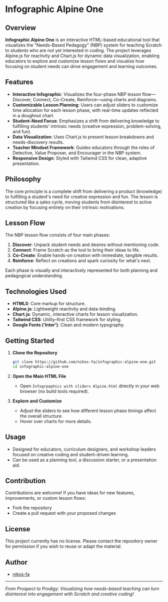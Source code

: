 # Infographic Alpine One

## Overview

**Infographic Alpine One** is an interactive HTML-based educational tool that visualizes the "Needs-Based Pedagogy" (NBP) system for teaching Scratch to students who are not yet interested in coding. The project leverages Alpine.js for reactivity and Chart.js for dynamic data visualization, enabling educators to explore and customize lesson flows and visualize how focusing on student needs can drive engagement and learning outcomes.

## Features

- **Interactive Infographic**: Visualizes the four-phase NBP lesson flow—Discover, Connect, Co-Create, Reinforce—using charts and diagrams.
- **Customizable Lesson Planning**: Users can adjust sliders to customize time allocation for each lesson phase, with real-time updates reflected in a doughnut chart.
- **Student-Need Focus**: Emphasizes a shift from delivering knowledge to fulfilling students' intrinsic needs (creative expression, problem-solving, and fun).
- **Data Visualization**: Uses Chart.js to present lesson breakdowns and needs-discovery results.
- **Teacher Mindset Framework**: Guides educators through the roles of Detective, Value Proposer, and Encourager in the NBP system.
- **Responsive Design**: Styled with Tailwind CSS for clean, adaptive presentation.

## Philosophy

The core principle is a complete shift from delivering a product (knowledge) to fulfilling a student's need for creative expression and fun. The lesson is structured like a sales cycle, moving students from disinterest to active creation by focusing entirely on their intrinsic motivations.

## Lesson Flow

The NBP lesson flow consists of four main phases:
1. **Discover**: Unpack student needs and desires without mentioning code.
2. **Connect**: Frame Scratch as the tool to bring their ideas to life.
3. **Co-Create**: Enable hands-on creation with immediate, tangible results.
4. **Reinforce**: Reflect on creations and spark curiosity for what's next.

Each phase is visually and interactively represented for both planning and pedagogical understanding.

## Technologies Used

- **HTML5**: Core markup for structure.
- **Alpine.js**: Lightweight reactivity and data-binding.
- **Chart.js**: Dynamic, interactive charts for lesson visualization.
- **Tailwind CSS**: Utility-first CSS framework for styling.
- **Google Fonts ('Inter')**: Clean and modern typography.

## Getting Started

1. **Clone the Repository**
   ```bash
   git clone https://github.com/nikos-fa/infographic-alpine-one.git
   cd infographic-alpine-one
   ```

2. **Open the Main HTML File**
   - Open `Infogrpaphics with sliders Alpine.html` directly in your web browser (no build tools required).

3. **Explore and Customize**
   - Adjust the sliders to see how different lesson phase timings affect the overall structure.
   - Hover over charts for more details.

## Usage

- Designed for educators, curriculum designers, and workshop leaders focused on creative coding and student-driven learning.
- Can be used as a planning tool, a discussion starter, or a presentation aid.

## Contribution

Contributions are welcome! If you have ideas for new features, improvements, or custom lesson flows:
- Fork the repository
- Create a pull request with your proposed changes

## License

This project currently has no license. Please contact the repository owner for permission if you wish to reuse or adapt the material.

## Author

- [nikos-fa](https://github.com/nikos-fa)

---

*From Prospect to Prodigy: Visualizing how needs-based teaching can turn disinterest into engagement with Scratch and creative coding!*
